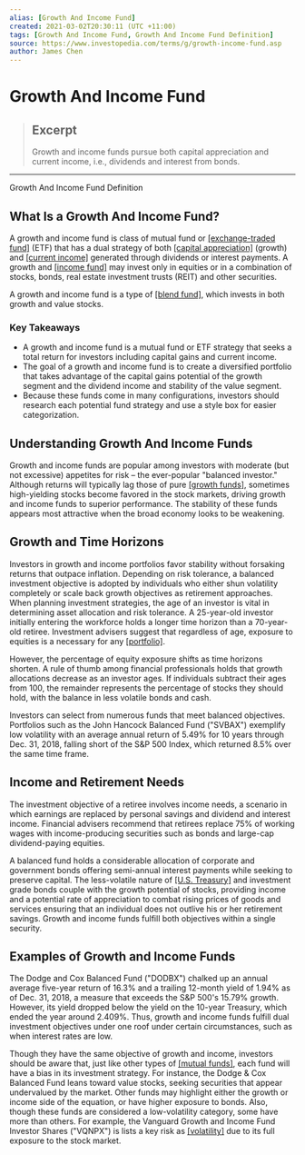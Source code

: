 ```yaml
---
alias: [Growth And Income Fund]
created: 2021-03-02T20:30:11 (UTC +11:00)
tags: [Growth And Income Fund, Growth And Income Fund Definition]
source: https://www.investopedia.com/terms/g/growth-income-fund.asp
author: James Chen
---
```


# Growth And Income Fund

> ## Excerpt
> Growth and income funds pursue both capital appreciation and current income, i.e., dividends and interest from bonds.

---

Growth And Income Fund Definition
## What Is a Growth And Income Fund?

A growth and income fund is class of mutual fund or [[exchange-traded fund]](https://www.investopedia.com/terms/e/etf.asp) (ETF) that has a dual strategy of both [[capital appreciation]](https://www.investopedia.com/terms/c/capitalappreciation.asp) (growth) and [[current income]](https://www.investopedia.com/terms/c/currentincome.asp) generated through dividends or interest payments. A growth and [[income fund]](https://www.investopedia.com/terms/i/incomefund.asp) may invest only in equities or in a combination of stocks, bonds, real estate investment trusts (REIT) and other securities.

A growth and income fund is a type of [[blend fund]](https://www.investopedia.com/terms/b/blendfund.asp), which invests in both growth and value stocks.

### Key Takeaways

-   A growth and income fund is a mutual fund or ETF strategy that seeks a total return for investors including capital gains and current income.
-   The goal of a growth and income fund is to create a diversified portfolio that takes advantage of the capital gains potential of the growth segment and the dividend income and stability of the value segment.
-   Because these funds come in many configurations, investors should research each potential fund strategy and use a style box for easier categorization.

## Understanding Growth And Income Funds

Growth and income funds are popular among investors with moderate (but not excessive) appetites for risk – the ever-popular "balanced investor." Although returns will typically lag those of pure [[growth funds]](https://www.investopedia.com/terms/g/growthfund.asp), sometimes high-yielding stocks become favored in the stock markets, driving growth and income funds to superior performance. The stability of these funds appears most attractive when the broad economy looks to be weakening.

## Growth and Time Horizons

Investors in growth and income portfolios favor stability without forsaking returns that outpace inflation. Depending on risk tolerance, a balanced investment objective is adopted by individuals who either shun volatility completely or scale back growth objectives as retirement approaches. When planning investment strategies, the age of an investor is vital in determining asset allocation and risk tolerance. A 25-year-old investor initially entering the workforce holds a longer time horizon than a 70-year-old retiree. Investment advisers suggest that regardless of age, exposure to equities is a necessary for any [[portfolio]](https://www.investopedia.com/terms/p/portfolio.asp).

However, the percentage of equity exposure shifts as time horizons shorten. A rule of thumb among financial professionals holds that growth allocations decrease as an investor ages. If individuals subtract their ages from 100, the remainder represents the percentage of stocks they should hold, with the balance in less volatile bonds and cash.

Investors can select from numerous funds that meet balanced objectives. Portfolios such as the John Hancock Balanced Fund ("SVBAX") exemplify low volatility with an average annual return of 5.49% for 10 years through Dec. 31, 2018, falling short of the S&P 500 Index, which returned 8.5% over the same time frame.

## Income and Retirement Needs

The investment objective of a retiree involves income needs, a scenario in which earnings are replaced by personal savings and dividend and interest income. Financial advisers recommend that retirees replace 75% of working wages with income-producing securities such as bonds and large-cap dividend-paying equities.

A balanced fund holds a considerable allocation of corporate and government bonds offering semi-annual interest payments while seeking to preserve capital. The less-volatile nature of [[U.S. Treasury]](https://www.investopedia.com/terms/u/ustreasury.asp) and investment grade bonds couple with the growth potential of stocks, providing income and a potential rate of appreciation to combat rising prices of goods and services ensuring that an individual does not outlive his or her retirement savings. Growth and income funds fulfill both objectives within a single security.

## Examples of Growth and Income Funds

The Dodge and Cox Balanced Fund ("DODBX") chalked up an annual average five-year return of 16.3% and a trailing 12-month yield of 1.94% as of Dec. 31, 2018, a measure that exceeds the S&P 500's 15.79% growth. However, its yield dropped below the yield on the 10-year Treasury, which ended the year around 2.409%. Thus, growth and income funds fulfill dual investment objectives under one roof under certain circumstances, such as when interest rates are low.

Though they have the same objective of growth and income, investors should be aware that, just like other types of [[mutual funds]](https://www.investopedia.com/terms/m/mutualfund.asp), each fund will have a bias in its investment strategy. For instance, the Dodge & Cox Balanced Fund leans toward value stocks, seeking securities that appear undervalued by the market. Other funds may highlight either the growth or income side of the equation, or have higher exposure to bonds. Also, though these funds are considered a low-volatility category, some have more than others. For example, the Vanguard Growth and Income Fund Investor Shares ("VQNPX") is lists a key risk as [[volatility]](https://www.investopedia.com/terms/v/volatility.asp) due to its full exposure to the stock market.
